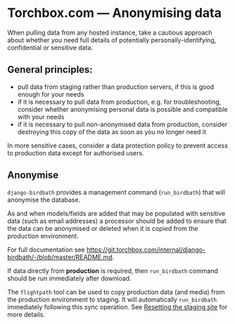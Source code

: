 # Torchbox.com — Anonymising data

When pulling data from any hosted instance, take a cautious approach about whether you need full details of potentially personally-identifying, confidential or sensitive data.

## General principles:

- pull data from staging rather than production servers, if this is good enough for your needs
- if it is necessary to pull data from production, e.g. for troubleshooting, consider whether anonymising personal data is possible and compatible with your needs
- if it is necessary to pull non-anonymised data from production, consider destroying this copy of the data as soon as you no longer need it

In more sensitive cases, consider a data protection policy to prevent access to production data except for authorised users.

## Anonymise

`django-birdbath` provides a management command (`run_birdbath`) that will anonymise the database.

As and when models/fields are added that may be populated with sensitive data (such as email addresses) a processor should be added to ensure that the data can be anonymised or deleted when it is copied from the production environment.

For full documentation see https://git.torchbox.com/internal/django-birdbath/-/blob/master/README.md.

If data directly from **production** is required, then `run_birdbath` command should be run immediately after download.

The `flightpath` tool can be used to copy production data (and media) from the production environment to staging. It will automatically `run_birdbath` immediately following this sync operation. See [Resetting the staging site](/infrastructure/#resetting-the-staging-site) for more details.
